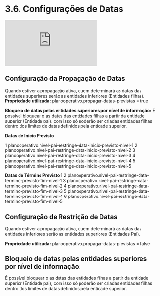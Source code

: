 # 3.6. Configurações de Datas

<div class="video-container">
  <iframe
    src="https://player.vimeo.com/video/1121183834"
    title="Tutoria Vimeo"
    frameborder="0"
    allow="autoplay; fullscreen; picture-in-picture"
    allowfullscreen>
  </iframe>
</div>

## Configuração da Propagação de Datas

Quando estiver a propagação ativa, quem determinará as datas das entidades superiores serão as entidades inferiores (Entidades filhas).
**Propriedade utilizada:** planooperativo.propagar-datas-previstas = true

**Bloqueio de datas pelas entidades superiores por nível de informação:**
É possível bloquear o as datas das entidades filhas a partir da entidade superior (Entidade pai), com isso só poderão ser criadas entidades filhas dentro dos limites de datas definidos pela entidade superior.

**Datas de Início Previsto**

1 planooperativo.nivel-pai-restringe-data-inicio-previsto-nivel-1
2 planooperativo.nivel-pai-restringe-data-inicio-previsto-nivel-2
3 planooperativo.nivel-pai-restringe-data-inicio-previsto-nivel-3
4 planooperativo.nivel-pai-restringe-data-inicio-previsto-nivel-4
5 planooperativo.nivel-pai-restringe-data-inicio-previsto-nivel-5

**Datas de Término Previsto**
1
2 planooperativo.nivel-pai-restringe-data-termino-previsto-fim-nivel-1
3 planooperativo.nivel-pai-restringe-data-termino-previsto-fim-nivel-2
4 planooperativo.nivel-pai-restringe-data-termino-previsto-fim-nivel-3
5 planooperativo.nivel-pai-restringe-data-termino-previsto-fim-nivel-4
6 planooperativo.nivel-pai-restringe-data-termino-previsto-fim-nivel-5


## Configuração de Restrição de Datas
Quando estiver a propagação ativa, quem determinará as datas das entidades inferiores serão as entidades superiores (Entidades Pai).
 
**Propriedade utilizada:** planooperativo.propagar-datas-previstas = false

 ## Bloqueio de datas pelas entidades superiores por nível de informação:

É possível bloquear o as datas das entidades filhas a partir da entidade superior (Entidade pai), com isso só poderão ser criadas entidades filhas dentro dos limites de datas definidos pela entidade superior.

